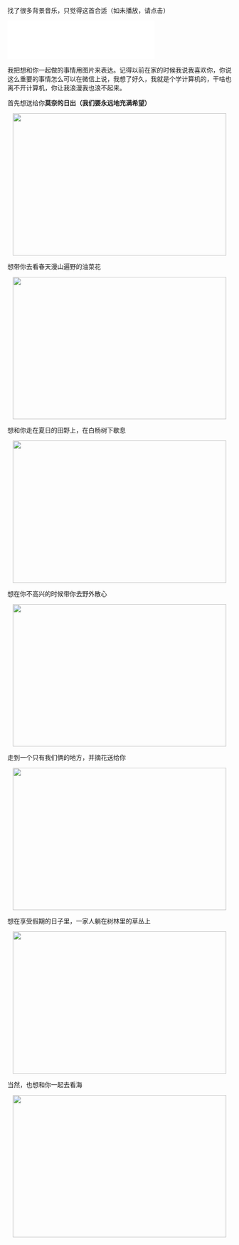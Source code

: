 找了很多背景音乐，只觉得这首合适（如未播放，请点击）
<iframe frameborder="no" border="0" marginwidth="0" marginheight="0" width=330 height=86 src="//music.163.com/outchain/player?type=2&id=817880&auto=1&height=66"></iframe>

我把想和你一起做的事情用图片来表达。记得以前在家的时候我说我喜欢你，你说这么重要的事情怎么可以在微信上说，我想了好久，我就是个学计算机的，干啥也离不开计算机，你让我浪漫我也浪不起来。

首先想送给你**莫奈的日出（我们要永远地充满希望）** 
<div style="text-align:center"><img src="https://pic1.zhimg.com/v2-641fcf90c0cce22af1bb99d8018c5633_1440w.jpg?source=172ae18b" width = "480" height = "320" align=center/></div>

想带你去看春天漫山遍野的油菜花
<div style="text-align:center"><img src="https://gimg2.baidu.com/image_search/src=http%3A%2F%2Fnimg.ws.126.net%2F%3Furl%3Dhttp%3A%2F%2Fdingyue.ws.126.net%2F2021%2F0612%2F33fc7152j00quk9yf003xc000m800g5m.jpg%26thumbnail%3D650x2147483647%26quality%3D80%26type%3Djpg&refer=http%3A%2F%2Fnimg.ws.126.net&app=2002&size=f9999,10000&q=a80&n=0&g=0n&fmt=auto?sec=1650281196&t=380ff4bce429f7f2db473537a603f65c" width = "480" height = "320" align=center/></div>

想和你走在夏日的田野上，在白杨树下歇息
<div style="text-align:center"><img src="https://gimg2.baidu.com/image_search/src=http%3A%2F%2Fimg2.027art.cn%2Fimg%2F2020%2F09%2F28%2F1601280644969122.jpg&refer=http%3A%2F%2Fimg2.027art.cn&app=2002&size=f9999,10000&q=a80&n=0&g=0n&fmt=auto?sec=1650281179&t=902ad6b9147c79c8cfd686b77c4d92cf" width = "480" height = "320" align=center/></div>

想在你不高兴的时候带你去野外散心
<div style="text-align:center"><img src="https://gimg2.baidu.com/image_search/src=http%3A%2F%2Fb-ssl.duitang.com%2Fuploads%2Fitem%2F201603%2F30%2F20160330203228_cEafL.thumb.700_0.jpeg&refer=http%3A%2F%2Fb-ssl.duitang.com&app=2002&size=f9999,10000&q=a80&n=0&g=0n&fmt=auto?sec=1650281285&t=7e30dcd5e8a7d3a69323247a1b8c0d5a" width = "480" height = "320" align=center/></div>

走到一个只有我们俩的地方，并摘花送给你
<div style="text-align:center"><img src="https://gimg2.baidu.com/image_search/src=http%3A%2F%2F5b0988e595225.cdn.sohucs.com%2Fimages%2F20180206%2F4182bd9555b34a7aa3c17385d996e0fa.jpeg&refer=http%3A%2F%2F5b0988e595225.cdn.sohucs.com&app=2002&size=f9999,10000&q=a80&n=0&g=0n&fmt=auto?sec=1650281365&t=0fc30051834ee5e475578350085a9ee0" width = "480" height = "320" align=center/></div>

想在享受假期的日子里，一家人躺在树林里的草丛上
<div style="text-align:center"><img src="https://pica.zhimg.com/80/v2-eda7020ddcd156d429e1285553dd31fd_720w.jpg?source=1940ef5c" width = "480" height = "320" align=center/></div>

当然，也想和你一起去看海
<div style="text-align:center"><img src="https://pic2.zhimg.com/80/v2-66e5a82bf80d854de40d47f25e42fc61_720w.jpg?source=1940ef5c" width = "480" height = "320" align=center/></div>
